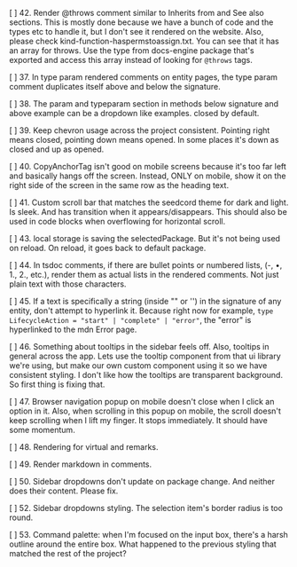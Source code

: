 [ ] 42. Render @throws comment similar to Inherits from and See also sections. This is mostly done because we have a bunch of code and the types etc to handle it, but I don't see it rendered on the website. Also, please check kind-function-haspermstoassign.txt. You can see that it has an array for throws. Use the type from docs-engine package that's exported and access this array instead of looking for `@throws` tags.

[ ] 37. In type param rendered comments on entity pages, the type param comment duplicates itself above and below the signature.

[ ] 38. The param and typeparam section in methods below signature and above example can be a dropdown like examples. closed by default.

[ ] 39. Keep chevron usage across the project consistent. Pointing right means closed, pointing down means opened. In some places it's down as closed and up as opened.

[ ] 40. CopyAnchorTag isn't good on mobile screens because it's too far left and basically hangs off the screen. Instead, ONLY on mobile, show it on the right side of the screen in the same row as the heading text.

[ ] 41. Custom scroll bar that matches the seedcord theme for dark and light. Is sleek. And has transition when it appears/disappears. This should also be used in code blocks when overflowing for horizontal scroll.

[ ] 43. local storage is saving the selectedPackage. But it's not being used on reload. On reload, it goes back to default package.

[ ] 44. In tsdoc comments, if there are bullet points or numbered lists, (-, •, 1., 2., etc.), render them as actual lists in the rendered comments. Not just plain text with those characters.

[ ] 45. If a text is specifically a string (inside "" or '') in the signature of any entity, don't attempt to hyperlink it. Because right now for example, `type LifecycleAction = "start" | "complete" | "error"`, the "error" is hyperlinked to the mdn Error page.

[ ] 46. Something about tooltips in the sidebar feels off. Also, tooltips in general across the app. Lets use the tooltip component from that ui library we're using, but make our own custom component using it so we have consistent styling. I don't like how the tooltips are transparent background. So first thing is fixing that.

[ ] 47. Browser navigation popup on mobile doesn't close when I click an option in it. Also, when scrolling in this popup on mobile, the scroll doesn't keep scrolling when I lift my finger. It stops immediately. It should have some momentum.

[ ] 48. Rendering for virtual and remarks.

[ ] 49. Render markdown in comments.

[ ] 50. Sidebar dropdowns don't update on package change. And neither does their content. Please fix.

[ ] 52. Sidebar dropdowns styling. The selection item's border radius is too round.

[ ] 53. Command palette: when I'm focused on the input box, there's a harsh outline around the entire box. What happened to the previous styling that matched the rest of the project?
